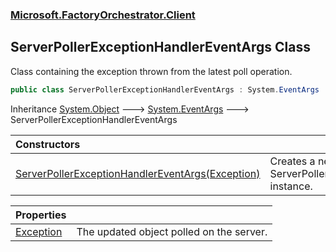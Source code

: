 ### [Microsoft.FactoryOrchestrator.Client](Microsoft_FactoryOrchestrator_Client.md 'Microsoft.FactoryOrchestrator.Client')
## ServerPollerExceptionHandlerEventArgs Class
Class containing the exception thrown from the latest poll operation.  
```csharp
public class ServerPollerExceptionHandlerEventArgs : System.EventArgs
```

Inheritance [System.Object](https://docs.microsoft.com/en-us/dotnet/api/System.Object 'System.Object') &#129106; [System.EventArgs](https://docs.microsoft.com/en-us/dotnet/api/System.EventArgs 'System.EventArgs') &#129106; ServerPollerExceptionHandlerEventArgs  

| Constructors | |
| :--- | :--- |
| [ServerPollerExceptionHandlerEventArgs(Exception)](Microsoft_FactoryOrchestrator_Client_ServerPollerExceptionHandlerEventArgs_ServerPollerExceptionHandlerEventArgs(System_Exception).md 'Microsoft.FactoryOrchestrator.Client.ServerPollerExceptionHandlerEventArgs.ServerPollerExceptionHandlerEventArgs(System.Exception)') | Creates a new ServerPollerExceptionArgs instance.<br/> |

| Properties | |
| :--- | :--- |
| [Exception](Microsoft_FactoryOrchestrator_Client_ServerPollerExceptionHandlerEventArgs_Exception.md 'Microsoft.FactoryOrchestrator.Client.ServerPollerExceptionHandlerEventArgs.Exception') | The updated object polled on the server.<br/> |
